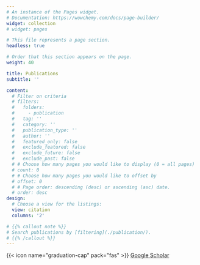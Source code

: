 ```yaml
---
# An instance of the Pages widget.
# Documentation: https://wowchemy.com/docs/page-builder/
widget: collection
# widget: pages

# This file represents a page section.
headless: true

# Order that this section appears on the page.
weight: 40

title: Publications
subtitle: ''

content:
  # Filter on criteria
  # filters:
  #   folders:
  #     - publication
  #   tag: ''
  #   category: ''
  #   publication_type: ''
  #   author: ''
  #   featured_only: false
  #   exclude_featured: false
  #   exclude_future: false
  #   exclude_past: false
  # # Choose how many pages you would like to display (0 = all pages)
  # count: 0
  # # Choose how many pages you would like to offset by
  # offset: 0
  # # Page order: descending (desc) or ascending (asc) date.
  # order: desc
design:
  # Choose a view for the listings:
  view: citation
  columns: '2'

# {{% callout note %}}
# Search publications by [filtering](./publication/).
# {{% /callout %}}
---
```


{{< icon name="graduation-cap" pack="fas" >}} [Google Scholar](https://scholar.google.com/citations?user=DPAmfKEAAAAJ&hl=en&sortby=pubdate)

